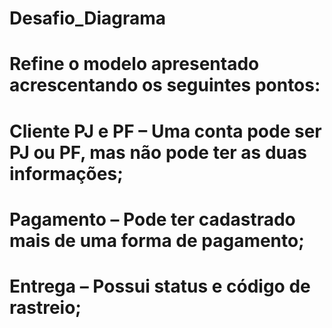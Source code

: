 # Desafio_Diagrama

# Refine o modelo apresentado acrescentando os seguintes pontos:

# Cliente PJ e PF – Uma conta pode ser PJ ou PF, mas não pode ter as duas informações;
# Pagamento – Pode ter cadastrado mais de uma forma de pagamento;
# Entrega – Possui status e código de rastreio;
